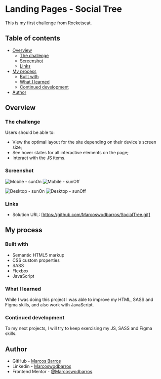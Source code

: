 # Landing Pages - Social Tree

This is my first challenge from Rocketseat.

## Table of contents

- [Overview](#overview)
  - [The challenge](#the-challenge)
  - [Screenshot](#screenshot)
  - [Links](#links)
- [My process](#my-process)
  - [Built with](#built-with)
  - [What I learned](#what-i-learned)
  - [Continued development](#continued-development)
- [Author](#author)


## Overview

### The challenge

Users should be able to:

- View the optimal layout for the site depending on their device's screen size;
- See hover states for all interactive elements on the page;
- Interact with the JS items.

### Screenshot

![Mobile - sunOn](https://user-images.githubusercontent.com/108278189/215374247-5aec05ca-d9e5-45cc-bfa9-bb2883c71c93.png)
![Mobile - sunOff](https://user-images.githubusercontent.com/108278189/215374258-6b03e7cb-929c-4ffa-8e8b-89499acb6490.png)

![Desktop - sunOn](https://user-images.githubusercontent.com/108278189/215374273-76766cec-638a-4290-8cbd-1da594e30ef8.png)
![Desktop - sunOff](https://user-images.githubusercontent.com/108278189/215374290-a08c2521-2a4b-4ef0-b1e7-dae4eeb62377.png)

### Links

- Solution URL: [https://github.com/Marcoswodbarros/SocialTree.git]


## My process

### Built with

- Semantic HTML5 markup
- CSS custom properties
- SASS
- Flexbox
- JavaScript

### What I learned

While I was doing this project I was able to improve my HTML, SASS and Figma skills, and also work with JavaScript.

### Continued development

To my next projects, I will try to keep exercising my JS, SASS and Figma skills.


## Author

- GitHub - [Marcos Barros](https://github.com/Marcoswodbarros)
- Linkedin - [Marcoswodbarros](www.linkedin.com/in/marcoswodbarros)
- Frontend Mentor - [@Marcoswodbarros](https://www.frontendmentor.io/profile/Marcoswodbarros)
